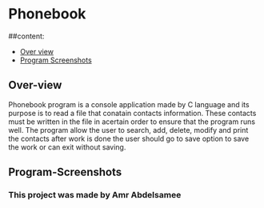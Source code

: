 # Phonebook

##content:
- [Over view](#Over-view)
- [Program Screenshots](#Program-Screenshots)

>
## Over-view
 Phonebook program is a console application made by C language and its purpose is to read a file that conatain contacts information.
 These contacts must be written in the file in acertain order to ensure that the program runs well.
 The program allow the user to search, add, delete, modify and print the contacts after work is done the user should go to save option to save the work or can exit without saving.

 ## Program-Screenshots


### This project was made by Amr Abdelsamee